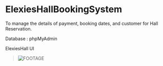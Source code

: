 # ElexiesHallBookingSystem

To manage the details of payment, booking dates, and customer for Hall Reservation.

Database : phpMyAdmin



ElexiesHall UI
>![FOOTAGE](https://github.com/codeEllo/ElexiesHallBookingSystem/blob/main/ElexiesHall%20UI.gif?raw=true)<br>
